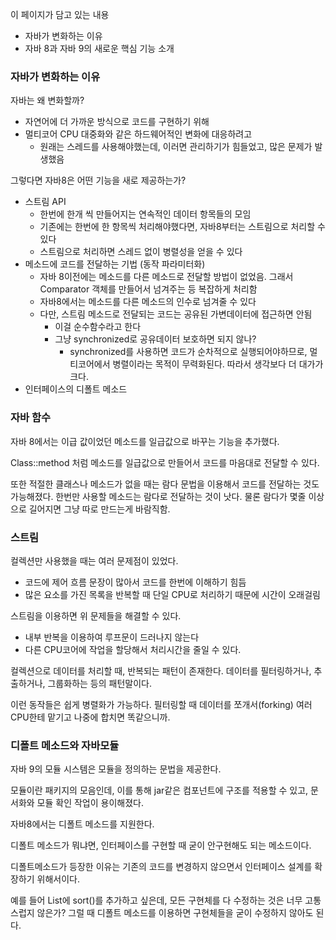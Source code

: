 이 페이지가 담고 있는 내용
- 자바가 변화하는 이유
- 자바 8과 자바 9의 새로운 핵심 기능 소개
### 자바가 변화하는 이유

자바는 왜 변화할까?
- 자연어에 더 가까운 방식으로 코드를 구현하기 위해
- 멀티코어 CPU 대중화와 같은 하드웨어적인 변화에 대응하려고
	- 원래는 스레드를 사용해야했는데, 이러면 관리하기가 힘들었고, 많은 문제가 발생했음

그렇다면 자바8은 어떤 기능을 새로 제공하는가?
 - 스트림 API
	 - 한번에 한개 씩 만들어지는 연속적인 데이터 항목들의 모임
	- 기존에는 한번에 한 항목씩 처리해야했다면, 자바8부터는 스트림으로 처리할 수 있다
	- 스트림으로 처리하면 스레드 없이 병렬성을 얻을 수 있다
 - 메소드에 코드를 전달하는 기법 (동작 파라미터화)
	 - 자바 8이전에는 메소드를 다른 메소드로 전달할 방법이 없었음. 그래서 Comparator 객체를 만들어서 넘겨주는 등 복잡하게 처리함
	 - 자바8에서는 메소드를 다른 메소드의 인수로 넘겨줄 수 있다
	 - 다만, 스트림 메소드로 전달되는 코드는 공유된 가변데이터에 접근하면 안됨
		 - 이걸 순수함수라고 한다
		 - 그냥 synchronized로 공유데이터 보호하면 되지 않나?
			 - synchronized를 사용하면 코드가 순차적으로 실행되어야하므로, 멀티코어에서 병렬이라는 목적이 무력화된다. 따라서 생각보다 더 대가가 크다.
 - 인터페이스의 디폴트 메소드

### 자바 함수

자바 8에서는 이급 값이었던 메소드를 일급값으로 바꾸는 기능을 추가했다.

Class::method 처럼 메소드를 일급값으로 만들어서 코드를 마음대로 전달할 수 있다.

또한 적절한 클래스나 메소드가 없을 때는 람다 문법을 이용해서 코드를 전달하는 것도 가능해졌다. 한번만 사용할 메소드는 람다로 전달하는 것이 낫다. 물론 람다가 몇줄 이상으로 길어지면 그냥 따로 만드는게 바람직함.

### 스트림

컬렉션만 사용했을 때는 여러 문제점이 있었다.
- 코드에 제어 흐름 문장이 많아서 코드를 한번에 이해하기 힘듬
- 많은 요소를 가진 목록을 반복할 때 단일 CPU로 처리하기 때문에 시간이 오래걸림

스트림을 이용하면 위 문제들을 해결할 수 있다.
- 내부 반복을 이용하여 루프문이 드러나지 않는다
- 다른 CPU코어에 작업을 할당해서 처리시간을 줄일 수 있다.

컬렉션으로 데이터를 처리할 때, 반복되는 패턴이 존재한다. 데이터를 필터링하거나, 추출하거나, 그룹화하는 등의 패턴말이다.

이런 동작들은 쉽게 병렬화가 가능하다. 필터링할 때 데이터를 쪼개서(forking) 여러 CPU한테 맡기고 나중에 합치면 똑같으니까.

### 디폴트 메소드와 자바모듈

자바 9의 모듈 시스템은 모듈을 정의하는 문법을 제공한다.

모듈이란 패키지의 모음인데, 이를 통해 jar같은 컴포넌트에 구조를 적용할 수 있고, 문서화와 모듈 확인 작업이 용이해졌다.

자바8에서는 디폴트 메소드를 지원한다.

디폴트 메소드가 뭐냐면, 인터페이스를 구현할 때 굳이 안구현해도 되는 메소드이다.

디폴트메소드가 등장한 이유는 기존의 코드를 변경하지 않으면서 인터페이스 설계를 확장하기 위해서이다.

예를 들어 List에 sort()를 추가하고 싶은데, 모든 구현체를 다 수정하는 것은 너무 고통스럽지 않은가? 그럴 때 디폴트 메소드를 이용하면 구현체들을 굳이 수정하지 않아도 된다.


